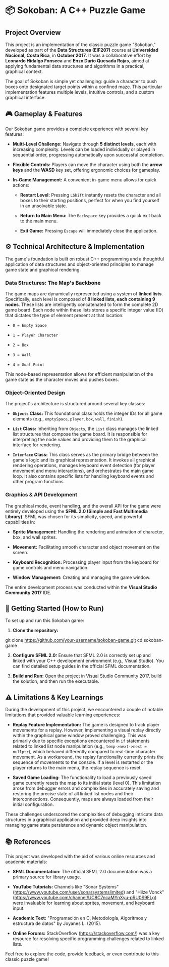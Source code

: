 # 📦 Sokoban: A C++ Puzzle Game

## Project Overview

This project is an implementation of the classic puzzle game "Sokoban," developed as part of the **Data Structures (EIF207)** course at **Universidad Nacional, Costa Rica**, in **October 2017**. It was a collaborative effort by **Leonardo Hidalgo Fonseca** and **Enzo Darío Quesada Rojas**, aimed at applying fundamental data structures and algorithms in a practical, graphical context.

The goal of Sokoban is simple yet challenging: guide a character to push boxes onto designated target points within a confined maze. This particular implementation features multiple levels, intuitive controls, and a custom graphical interface.

## 🎮 Gameplay & Features

Our Sokoban game provides a complete experience with several key features:

* **Multi-Level Challenge:** Navigate through **5 distinct levels**, each with increasing complexity. Levels can be loaded individually or played in sequential order, progressing automatically upon successful completion.

* **Flexible Controls:** Players can move the character using both the **arrow keys** and the **WASD** key set, offering ergonomic choices for gameplay.

* **In-Game Management:** A convenient in-game menu allows for quick actions:

  * **Restart Level:** Pressing `LShift` instantly resets the character and all boxes to their starting positions, perfect for when you find yourself in an unsolvable state.

  * **Return to Main Menu:** The `Backspace` key provides a quick exit back to the main menu.

  * **Exit Game:** Pressing `Escape` will immediately close the application.

## ⚙️ Technical Architecture & Implementation

The game's foundation is built on robust C++ programming and a thoughtful application of data structures and object-oriented principles to manage game state and graphical rendering.

### Data Structures: The Map's Backbone

The game maps are dynamically represented using a system of **linked lists**. Specifically, each level is composed of **8 linked lists, each containing 9 nodes**. These lists are intelligently concatenated to form the complete 2D game board. Each node within these lists stores a specific integer value (ID) that dictates the type of element present at that location:

* `0 = Empty Space`

* `1 = Player Character`

* `2 = Box`

* `3 = Wall`

* `4 = Goal Point`

This node-based representation allows for efficient manipulation of the game state as the character moves and pushes boxes.

### Object-Oriented Design

The project's architecture is structured around several key classes:

* **`Objects` Class:** This foundational class holds the integer IDs for all game elements (e.g., `emptySpace`, `player`, `box`, `wall`, `finish`).

* **`List` Class:** Inheriting from `Objects`, the `List` class manages the linked list structures that compose the game board. It is responsible for interpreting the node values and providing them to the graphical interface for rendering.

* **`Interface` Class:** This class serves as the primary bridge between the game's logic and its graphical representation. It invokes all graphical rendering operations, manages keyboard event detection (for player movement and menu interactions), and orchestrates the main game loop. It also contains specific lists for handling keyboard events and other program functions.

### Graphics & API Development

The graphical mode, event handling, and the overall API for the game were entirely developed using the **SFML 2.0 (Simple and Fast Multimedia Library)**. SFML was chosen for its simplicity, speed, and powerful capabilities in:

* **Sprite Management:** Handling the rendering and animation of character, box, and wall sprites.

* **Movement:** Facilitating smooth character and object movement on the screen.

* **Keyboard Recognition:** Processing player input from the keyboard for game controls and menu navigation.

* **Window Management:** Creating and managing the game window.

The entire development process was conducted within the **Visual Studio Community 2017** IDE.

## 🚀 Getting Started (How to Run)

To set up and run this Sokoban game:

1. **Clone the repository:**

git clone https://github.com/your-username/sokoban-game.git
cd sokoban-game

2. **Configure SFML 2.0:** Ensure that SFML 2.0 is correctly set up and linked with your C++ development environment (e.g., Visual Studio). You can find detailed setup guides in the official SFML documentation.

3. **Build and Run:** Open the project in Visual Studio Community 2017, build the solution, and then run the executable.

## ⚠️ Limitations & Key Learnings

During the development of this project, we encountered a couple of notable limitations that provided valuable learning experiences:

* **Replay Feature Implementation:** The game is designed to track player movements for a replay. However, implementing a visual replay directly within the graphical game window proved challenging. This was primarily due to specific exceptions encountered in `if` statements related to linked list node manipulation (e.g., `temp->next->next = nullptr`), which behaved differently compared to real-time character movement. As a workaround, the replay functionality currently prints the sequence of movements to the console. If a level is restarted or the player returns to the main menu, the replay sequence is reset.

* **Saved Game Loading:** The functionality to load a previously saved game currently resets the map to its initial state (level 0). This limitation arose from debugger errors and complexities in accurately saving and restoring the precise state of all linked list nodes and their interconnections. Consequently, maps are always loaded from their initial configuration.

These challenges underscored the complexities of debugging intricate data structures in a graphical application and provided deep insights into managing game state persistence and dynamic object manipulation.

## 📚 References

This project was developed with the aid of various online resources and academic materials:

* **SFML Documentation:** The official SFML 2.0 documentation was a primary source for library usage.

* **YouTube Tutorials:** Channels like "Sonar Systems" (<https://www.youtube.com/user/sonarsystemslimited>) and "Hilze Vonck" (<https://www.youtube.com/channel/UC8C7ncaMYnXyu-pRU0S9FLg>) were invaluable for learning about sprites, movement, and keyboard input.

* **Academic Text:** "Programación en C, Metodología, Algoritmos y estructura de datos" by Joyanes L. (2015).

* **Online Forums:** StackOverflow (<https://stackoverflow.com/>) was a key resource for resolving specific programming challenges related to linked lists.

Feel free to explore the code, provide feedback, or even contribute to this classic puzzle game!
